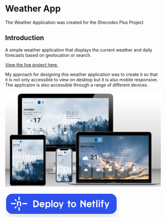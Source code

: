 # Weather App
The Weather Application was created for the Shecodes Plus Project

## Introduction
A simple weather application that displays the current weather and daily forecasts based on geolocation or search.

[View the live project here.](https://weatherjs88.netlify.app/)

My approach for designing this weather application was to create it so that it is not only accessible to view on desktop but it is also mobile responsive. The applicaion is also accessible through a range of different devices.

![page mock up.](images/weather-mockup.png)





![netlify button.](/images/deploy-button.png)
